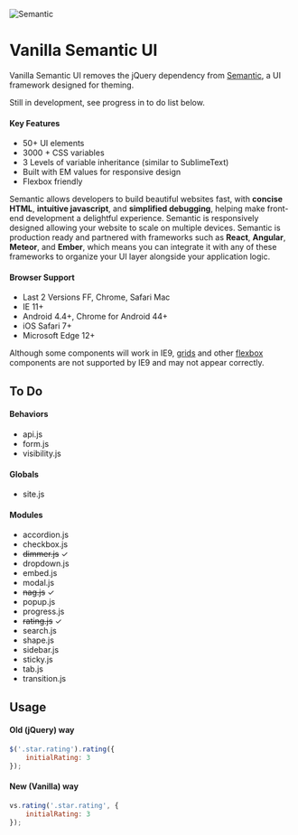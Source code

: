 ![Semantic](http://semantic-ui.com/images/logo.png)

# Vanilla Semantic UI

Vanilla Semantic UI removes the jQuery dependency from [Semantic](http://www.semantic-ui.com), a UI framework designed for theming.

Still in development, see progress in to do list below.

#### Key Features

* 50+ UI elements
* 3000 + CSS variables
* 3 Levels of variable inheritance (similar to SublimeText)
* Built with EM values for responsive design
* Flexbox friendly

Semantic allows developers to build beautiful websites fast, with **concise HTML**, **intuitive javascript**, and **simplified debugging**, helping make front-end development a delightful experience. Semantic is responsively designed allowing your website to scale on multiple devices. Semantic is production ready and partnered with frameworks such as **React**, **Angular**, **Meteor**, and **Ember**, which means you can integrate it with any of these frameworks to organize your UI layer alongside your application logic.

#### Browser Support

* Last 2 Versions FF, Chrome, Safari Mac
* IE 11+
* Android 4.4+, Chrome for Android 44+
* iOS Safari 7+
* Microsoft Edge 12+

Although some components will work in IE9, [grids](http://semantic-ui.com/collections/grid.html) and other [flexbox](https://developer.mozilla.org/en-US/docs/Web/Guide/CSS/Flexible_boxes) components are not supported by IE9 and may not appear correctly.

## To Do

#### Behaviors
* api.js
* form.js
* visibility.js

#### Globals
* site.js

#### Modules
* accordion.js
* checkbox.js
* ~~dimmer.js~~ ✓
* dropdown.js
* embed.js
* modal.js
* ~~nag.js~~ ✓
* popup.js
* progress.js
* ~~rating.js~~ ✓
* search.js
* shape.js
* sidebar.js
* sticky.js
* tab.js
* transition.js

## Usage
#### Old (jQuery) way
```javascript
$('.star.rating').rating({
	initialRating: 3
});
```
#### New (Vanilla) way
```javascript
vs.rating('.star.rating', {
	initialRating: 3
});
```